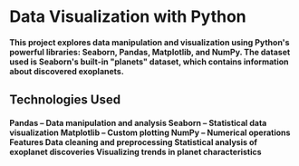 <h1>Data Visualization with Python</h1>

<h4>This project explores data manipulation and visualization using Python's powerful libraries: Seaborn, Pandas, Matplotlib, and NumPy. 
The dataset used is Seaborn's built-in "planets" dataset, which contains information about discovered exoplanets.</h4>

<h2>Technologies Used</h2>
<h4>
Pandas – Data manipulation and analysis
Seaborn – Statistical data visualization
Matplotlib – Custom plotting
NumPy – Numerical operations
Features
Data cleaning and preprocessing
Statistical analysis of exoplanet discoveries
Visualizing trends in planet characteristics
</h4>
